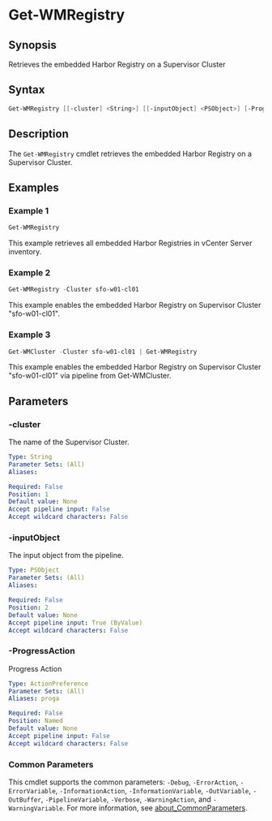 # Get-WMRegistry

## Synopsis

Retrieves the embedded Harbor Registry on a Supervisor Cluster

## Syntax

```powershell
Get-WMRegistry [[-cluster] <String>] [[-inputObject] <PSObject>] [-ProgressAction <ActionPreference>] [<CommonParameters>]
```

## Description

The `Get-WMRegistry` cmdlet retrieves the embedded Harbor Registry on a Supervisor Cluster.

## Examples

### Example 1

```powershell
Get-WMRegistry
```

This example retrieves all embedded Harbor Registries in vCenter Server inventory.

### Example 2

```powershell
Get-WMRegistry -Cluster sfo-w01-cl01
```

This example enables the embedded Harbor Registry on Supervisor Cluster "sfo-w01-cl01".

### Example 3

```powershell
Get-WMCluster -Cluster sfo-w01-cl01 | Get-WMRegistry
```

This example enables the embedded Harbor Registry on Supervisor Cluster "sfo-w01-cl01" via pipeline from Get-WMCluster.

## Parameters

### -cluster

The name of the Supervisor Cluster.

```yaml
Type: String
Parameter Sets: (All)
Aliases:

Required: False
Position: 1
Default value: None
Accept pipeline input: False
Accept wildcard characters: False
```

### -inputObject

The input object from the pipeline.

```yaml
Type: PSObject
Parameter Sets: (All)
Aliases:

Required: False
Position: 2
Default value: None
Accept pipeline input: True (ByValue)
Accept wildcard characters: False
```

### -ProgressAction

Progress Action

```yaml
Type: ActionPreference
Parameter Sets: (All)
Aliases: proga

Required: False
Position: Named
Default value: None
Accept pipeline input: False
Accept wildcard characters: False
```

### Common Parameters

This cmdlet supports the common parameters: `-Debug`, `-ErrorAction`, `-ErrorVariable`, `-InformationAction`, `-InformationVariable`, `-OutVariable`, `-OutBuffer`, `-PipelineVariable`, `-Verbose`, `-WarningAction`, and `-WarningVariable`. For more information, see [about_CommonParameters](http://go.microsoft.com/fwlink/?LinkID=113216).
